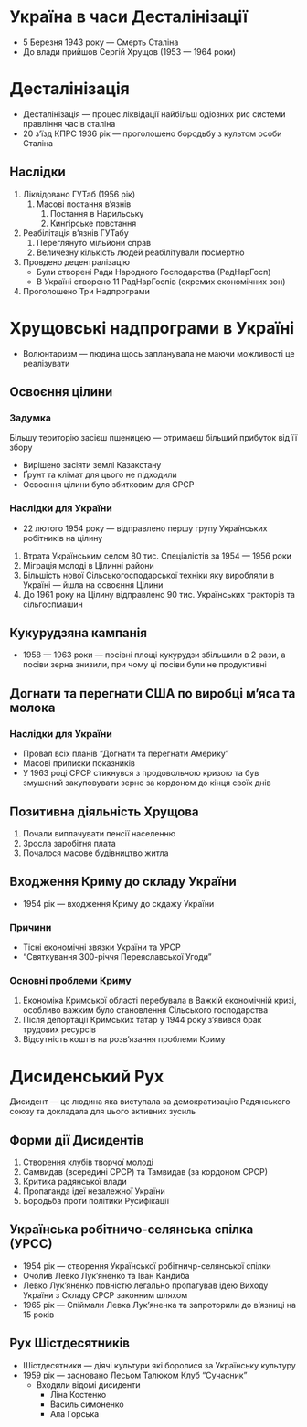 # Україна в часи Десталінізації

- 5 Березня 1943 року — Смерть Сталіна
- До влади прийшов Сергій Хрущов (1953 — 1964 роки)

# Десталінізація

- Десталінізація — процес ліквідації найбільш одіозних рис системи правління часів сталіна
- 20 з’їзд КПРС 1936 рік — проголошено бородьбу з культом особи Сталіна

## Наслідки

1. Ліквідовано ГУТаб (1956 рік)
    1. Масові постання в’язнів 
        1. Постання в Нарильську
        2. Кингірське повстання
2. Реабілітація в’язнів ГУТабу
    1. Переглянуто мільйони справ
    2. Величезну кількість людей реабілітували посмертно
3. Провдено децентралізацію
    - Були створені Ради Народного Господарства (РадНарГосп)
    - В Україні створено 11 РадНарГоспів (окремих економічних зон)
4. Проголошено Три Надпрограми

# Хрущовські надпрограми в Україні

- Волюнтаризм — людина щось запланувала не маючи можливості це реалізувати

## Освоєння цілини

### Задумка

Більшу територію засієш пшеницею — отримаєш більший прибуток від її збору

- Вирішено засіяти землі Казакстану
- Ґрунт та клімат для цього не підходили
- Освоєння цілини було збитковим для СРСР

### Наслідки для України

- 22 лютого 1954 року — відправлено першу групу Українських робітників на цілину
1. Втрата Українським селом 80 тис. Спеціалістів за 1954 — 1956 роки
2. Міграція молоді в Цілинні райони
3. Більшість нової Сільськогосподарської техніки яку виробляли в Україні — йшла на освоєння Цілини
4. До 1961 року на Цілину відправлено 90 тис. Українських тракторів та сільгоспмашин

## Кукурудзяна кампанія

- 1958 — 1963 роки — посівні площі кукурудзи збільшили в 2 рази, а посіви зерна знизили, при чому ці посіви були не продуктивні

 

## Догнати та перегнати США по виробці м’яса та молока

### Наслідки для України

- Провал всіх планів “Догнати та перегнати Америку”
- Масові приписки показників
- У 1963 році СРСР стикнувся з продовольчою кризою та був змушений закуповувати зерно за кордоном до кінця своїх днів

## Позитивна діяльність Хрущова

1. Почали виплачувати пенсії населенню
2. Зросла заробітня плата
3. Почалося масове будівництво житла

## Входження Криму до складу України

- 1954 рік — входження Криму до скдажу України

### Причини

- Тісні економічні звязки України та УРСР
- “Святкування 300-річчя Переяславської Угоди”

### Основні проблеми Криму

1. Економіка Кримської області перебувала в Важкій економічній кризі, особливо важким було становлення Сільського господарства
2. Після депортації Кримських татар у 1944 року з’явився брак трудових ресурсів
3. Відсутність коштів на розв’язання проблеми Криму

# Дисиденський Рух

Дисидент — це людина яка виступала за демократизацію Радянського союзу та докладала для цього активних зусиль

## Форми дії Дисидентів

1. Створення клубів творчої молоді
2. Самвидав (всередині СРСР) та Тамвидав (за кордоном СРСР)
3. Критика радянської влади
4. Пропаганда ідеї незалежної України
5. Бородьба проти політики Русифікації

## Українська робітничо-селянська спілка (УРСС)

- 1954 рік — створення Української робітничр-селянської спілки
- Очолив Левко Лук’яненко та Іван Кандиба
- Левко Лук’яненко повністю легально пропагував ідею Виходу України з Складу СРСР законним шляхом
- 1965 рік — Спіймали Левка Лук’яненка та запроторили до в’язниці на 15 років

## Рух Шістдесятників

- Шістдесятники — діячі культури які боролися за Українську культуру
- 1959 рік — засновано Лесьом Талюком Клуб “Cучасник”
    - Входили відомі дисиденти
        - Ліна Костенко
        - Василь симоненко
        - Ала Горська